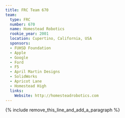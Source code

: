 ```yaml
---
title: FRC Team 670
team:
  type: FRC
  number: 670
  name: Homestead Robotics
  rookie_year: 2001
  location: Cupertino, California, USA
  sponsors:
  - FUHSD Foundation
  - Apple
  - Google
  - Ford
  - F5
  - April Martin Designs
  - SolidWorks
  - Apricot Lane
  - Homestead High
  links:
    Website: http://homesteadrobotics.com
---
```


{% include remove_this_line_and_add_a_paragraph %}